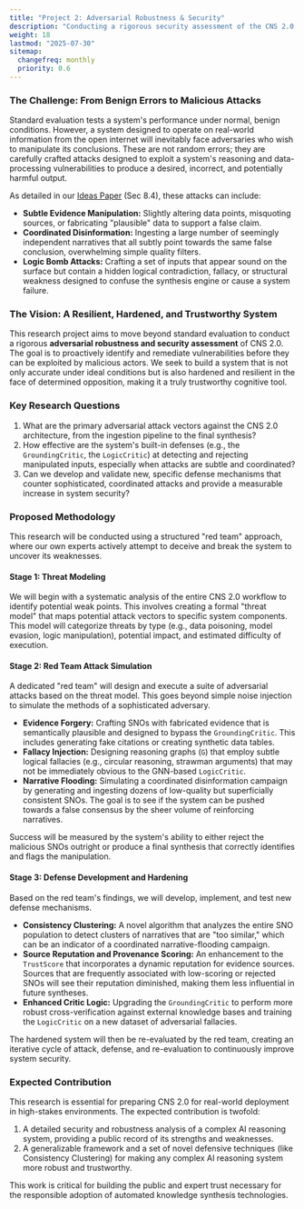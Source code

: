 ```yaml
---
title: "Project 2: Adversarial Robustness & Security"
description: "Conducting a rigorous security assessment of the CNS 2.0 system to test its resilience against sophisticated adversarial attacks and develop novel defenses."
weight: 18
lastmod: "2025-07-30"
sitemap:
  changefreq: monthly
  priority: 0.6
---
```


### The Challenge: From Benign Errors to Malicious Attacks

Standard evaluation tests a system's performance under normal, benign conditions. However, a system designed to operate on real-world information from the open internet will inevitably face adversaries who wish to manipulate its conclusions. These are not random errors; they are carefully crafted attacks designed to exploit a system's reasoning and data-processing vulnerabilities to produce a desired, incorrect, and potentially harmful output.

As detailed in our [Ideas Paper](/guides/cns-2.0-research-roadmap/in-depth/ideas-paper/) (Sec 8.4), these attacks can include:
-   **Subtle Evidence Manipulation:** Slightly altering data points, misquoting sources, or fabricating "plausible" data to support a false claim.
-   **Coordinated Disinformation:** Ingesting a large number of seemingly independent narratives that all subtly point towards the same false conclusion, overwhelming simple quality filters.
-   **Logic Bomb Attacks:** Crafting a set of inputs that appear sound on the surface but contain a hidden logical contradiction, fallacy, or structural weakness designed to confuse the synthesis engine or cause a system failure.

### The Vision: A Resilient, Hardened, and Trustworthy System

This research project aims to move beyond standard evaluation to conduct a rigorous **adversarial robustness and security assessment** of CNS 2.0. The goal is to proactively identify and remediate vulnerabilities before they can be exploited by malicious actors. We seek to build a system that is not only accurate under ideal conditions but is also hardened and resilient in the face of determined opposition, making it a truly trustworthy cognitive tool.

### Key Research Questions

1.  What are the primary adversarial attack vectors against the CNS 2.0 architecture, from the ingestion pipeline to the final synthesis?
2.  How effective are the system's built-in defenses (e.g., the `GroundingCritic`, the `LogicCritic`) at detecting and rejecting manipulated inputs, especially when attacks are subtle and coordinated?
3.  Can we develop and validate new, specific defense mechanisms that counter sophisticated, coordinated attacks and provide a measurable increase in system security?

### Proposed Methodology

This research will be conducted using a structured "red team" approach, where our own experts actively attempt to deceive and break the system to uncover its weaknesses.

#### Stage 1: Threat Modeling

We will begin with a systematic analysis of the entire CNS 2.0 workflow to identify potential weak points. This involves creating a formal "threat model" that maps potential attack vectors to specific system components. This model will categorize threats by type (e.g., data poisoning, model evasion, logic manipulation), potential impact, and estimated difficulty of execution.

#### Stage 2: Red Team Attack Simulation

A dedicated "red team" will design and execute a suite of adversarial attacks based on the threat model. This goes beyond simple noise injection to simulate the methods of a sophisticated adversary.

-   **Evidence Forgery:** Crafting SNOs with fabricated evidence that is semantically plausible and designed to bypass the `GroundingCritic`. This includes generating fake citations or creating synthetic data tables.
-   **Fallacy Injection:** Designing reasoning graphs (`G`) that employ subtle logical fallacies (e.g., circular reasoning, strawman arguments) that may not be immediately obvious to the GNN-based `LogicCritic`.
-   **Narrative Flooding:** Simulating a coordinated disinformation campaign by generating and ingesting dozens of low-quality but superficially consistent SNOs. The goal is to see if the system can be pushed towards a false consensus by the sheer volume of reinforcing narratives.

Success will be measured by the system's ability to either reject the malicious SNOs outright or produce a final synthesis that correctly identifies and flags the manipulation.

#### Stage 3: Defense Development and Hardening

Based on the red team's findings, we will develop, implement, and test new defense mechanisms.

-   **Consistency Clustering:** A novel algorithm that analyzes the entire SNO population to detect clusters of narratives that are "too similar," which can be an indicator of a coordinated narrative-flooding campaign.
-   **Source Reputation and Provenance Scoring:** An enhancement to the `TrustScore` that incorporates a dynamic reputation for evidence sources. Sources that are frequently associated with low-scoring or rejected SNOs will see their reputation diminished, making them less influential in future syntheses.
-   **Enhanced Critic Logic:** Upgrading the `GroundingCritic` to perform more robust cross-verification against external knowledge bases and training the `LogicCritic` on a new dataset of adversarial fallacies.

The hardened system will then be re-evaluated by the red team, creating an iterative cycle of attack, defense, and re-evaluation to continuously improve system security.

### Expected Contribution

This research is essential for preparing CNS 2.0 for real-world deployment in high-stakes environments. The expected contribution is twofold: 
1. A detailed security and robustness analysis of a complex AI reasoning system, providing a public record of its strengths and weaknesses.
2. A generalizable framework and a set of novel defensive techniques (like Consistency Clustering) for making any complex AI reasoning system more robust and trustworthy. 

This work is critical for building the public and expert trust necessary for the responsible adoption of automated knowledge synthesis technologies.

